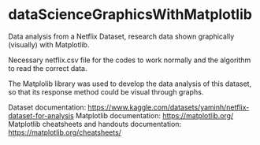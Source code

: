 # dataScienceGraphicsWithMatplotlib
Data analysis from a Netflix Dataset, research data shown graphically (visually) with Matplotlib.

Necessary netflix.csv file for the codes to work normally and the algorithm to read the correct data. 

The Matplolib library was used to develop the data analysis of this dataset, so that its response method could be visual through graphs.

Dataset documentation: https://www.kaggle.com/datasets/yaminh/netflix-dataset-for-analysis
Matplotlib documentation: https://matplotlib.org/
Matplotlib cheatsheets and handouts documentation: https://matplotlib.org/cheatsheets/

